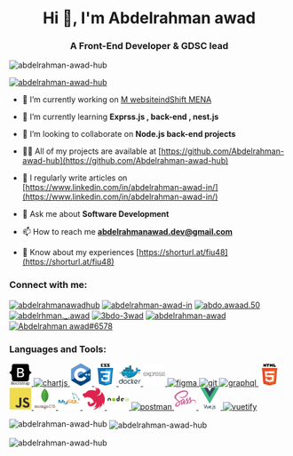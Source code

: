 <h1 align="center">Hi 👋, I'm Abdelrahman awad</h1>
<h3 align="center">A Front-End Developer & GDSC lead</h3>

<p align="left"> <img src="https://komarev.com/ghpvc/?username=abdelrahman-awad-hub&label=Profile%20views&color=0e75b6&style=flat" alt="abdelrahman-awad-hub" /> </p>

<p align="left"> <a href="https://github.com/ryo-ma/github-profile-trophy"><img src="https://github-profile-trophy.vercel.app/?username=abdelrahman-awad-hub" alt="abdelrahman-awad-hub" /></a> </p>

- 🔭 I’m currently working on [M websiteindShift MENA](https://www.mindshiftmena.com/)

- 🌱 I’m currently learning **Exprss.js , back-end , nest.js**

- 👯 I’m looking to collaborate on **Node.js back-end projects**

- 👨‍💻 All of my projects are available at [https://github.com/Abdelrahman-awad-hub](https://github.com/Abdelrahman-awad-hub)

- 📝 I regularly write articles on [https://www.linkedin.com/in/abdelrahman-awad-in/](https://www.linkedin.com/in/abdelrahman-awad-in/)

- 💬 Ask me about **Software Development**

- 📫 How to reach me **abdelrahmanawad.dev@gmail.com**

- 📄 Know about my experiences [https://shorturl.at/fiu48](https://shorturl.at/fiu48)

<h3 align="left">Connect with me:</h3>
<p align="left">
<a href="https://dev.to/abdelrahmanawadhub" target="blank"><img align="center" src="https://raw.githubusercontent.com/rahuldkjain/github-profile-readme-generator/master/src/images/icons/Social/devto.svg" alt="abdelrahmanawadhub" height="30" width="40" /></a>
<a href="https://linkedin.com/in/abdelrahman-awad-in" target="blank"><img align="center" src="https://raw.githubusercontent.com/rahuldkjain/github-profile-readme-generator/master/src/images/icons/Social/linked-in-alt.svg" alt="abdelrahman-awad-in" height="30" width="40" /></a>
<a href="https://fb.com/abdo.awaad.50" target="blank"><img align="center" src="https://raw.githubusercontent.com/rahuldkjain/github-profile-readme-generator/master/src/images/icons/Social/facebook.svg" alt="abdo.awaad.50" height="30" width="40" /></a>
<a href="https://instagram.com/abdelrhman._.awad" target="blank"><img align="center" src="https://raw.githubusercontent.com/rahuldkjain/github-profile-readme-generator/master/src/images/icons/Social/instagram.svg" alt="abdelrhman._.awad" height="30" width="40" /></a>
<a href="https://codeforces.com/profile/3bdo-3wad" target="blank"><img align="center" src="https://raw.githubusercontent.com/rahuldkjain/github-profile-readme-generator/master/src/images/icons/Social/codeforces.svg" alt="3bdo-3wad" height="30" width="40" /></a>
<a href="https://www.leetcode.com/abdelrahman-awad" target="blank"><img align="center" src="https://raw.githubusercontent.com/rahuldkjain/github-profile-readme-generator/master/src/images/icons/Social/leet-code.svg" alt="abdelrahman-awad" height="30" width="40" /></a>
<a href="https://discord.gg/Abdelrahman awad#6578" target="blank"><img align="center" src="https://raw.githubusercontent.com/rahuldkjain/github-profile-readme-generator/master/src/images/icons/Social/discord.svg" alt="Abdelrahman awad#6578" height="30" width="40" /></a>
</p>

<h3 align="left">Languages and Tools:</h3>
<p align="left"> <a href="https://getbootstrap.com" target="_blank" rel="noreferrer"> <img src="https://raw.githubusercontent.com/devicons/devicon/master/icons/bootstrap/bootstrap-plain-wordmark.svg" alt="bootstrap" width="40" height="40"/> </a> <a href="https://www.chartjs.org" target="_blank" rel="noreferrer"> <img src="https://www.chartjs.org/media/logo-title.svg" alt="chartjs" width="40" height="40"/> </a> <a href="https://www.w3schools.com/cpp/" target="_blank" rel="noreferrer"> <img src="https://raw.githubusercontent.com/devicons/devicon/master/icons/cplusplus/cplusplus-original.svg" alt="cplusplus" width="40" height="40"/> </a> <a href="https://www.w3schools.com/css/" target="_blank" rel="noreferrer"> <img src="https://raw.githubusercontent.com/devicons/devicon/master/icons/css3/css3-original-wordmark.svg" alt="css3" width="40" height="40"/> </a> <a href="https://www.docker.com/" target="_blank" rel="noreferrer"> <img src="https://raw.githubusercontent.com/devicons/devicon/master/icons/docker/docker-original-wordmark.svg" alt="docker" width="40" height="40"/> </a> <a href="https://expressjs.com" target="_blank" rel="noreferrer"> <img src="https://raw.githubusercontent.com/devicons/devicon/master/icons/express/express-original-wordmark.svg" alt="express" width="40" height="40"/> </a> <a href="https://www.figma.com/" target="_blank" rel="noreferrer"> <img src="https://www.vectorlogo.zone/logos/figma/figma-icon.svg" alt="figma" width="40" height="40"/> </a> <a href="https://git-scm.com/" target="_blank" rel="noreferrer"> <img src="https://www.vectorlogo.zone/logos/git-scm/git-scm-icon.svg" alt="git" width="40" height="40"/> </a> <a href="https://graphql.org" target="_blank" rel="noreferrer"> <img src="https://www.vectorlogo.zone/logos/graphql/graphql-icon.svg" alt="graphql" width="40" height="40"/> </a> <a href="https://www.w3.org/html/" target="_blank" rel="noreferrer"> <img src="https://raw.githubusercontent.com/devicons/devicon/master/icons/html5/html5-original-wordmark.svg" alt="html5" width="40" height="40"/> </a> <a href="https://developer.mozilla.org/en-US/docs/Web/JavaScript" target="_blank" rel="noreferrer"> <img src="https://raw.githubusercontent.com/devicons/devicon/master/icons/javascript/javascript-original.svg" alt="javascript" width="40" height="40"/> </a> <a href="https://www.mongodb.com/" target="_blank" rel="noreferrer"> <img src="https://raw.githubusercontent.com/devicons/devicon/master/icons/mongodb/mongodb-original-wordmark.svg" alt="mongodb" width="40" height="40"/> </a> <a href="https://www.mysql.com/" target="_blank" rel="noreferrer"> <img src="https://raw.githubusercontent.com/devicons/devicon/master/icons/mysql/mysql-original-wordmark.svg" alt="mysql" width="40" height="40"/> </a> <a href="https://nestjs.com/" target="_blank" rel="noreferrer"> <img src="https://raw.githubusercontent.com/devicons/devicon/master/icons/nestjs/nestjs-plain.svg" alt="nestjs" width="40" height="40"/> </a> <a href="https://nodejs.org" target="_blank" rel="noreferrer"> <img src="https://raw.githubusercontent.com/devicons/devicon/master/icons/nodejs/nodejs-original-wordmark.svg" alt="nodejs" width="40" height="40"/> </a> <a href="https://postman.com" target="_blank" rel="noreferrer"> <img src="https://www.vectorlogo.zone/logos/getpostman/getpostman-icon.svg" alt="postman" width="40" height="40"/> </a> <a href="https://sass-lang.com" target="_blank" rel="noreferrer"> <img src="https://raw.githubusercontent.com/devicons/devicon/master/icons/sass/sass-original.svg" alt="sass" width="40" height="40"/> </a> <a href="https://vuejs.org/" target="_blank" rel="noreferrer"> <img src="https://raw.githubusercontent.com/devicons/devicon/master/icons/vuejs/vuejs-original-wordmark.svg" alt="vuejs" width="40" height="40"/> </a> <a href="https://vuetifyjs.com/en/" target="_blank" rel="noreferrer"> <img src="https://bestofjs.org/logos/vuetify.svg" alt="vuetify" width="40" height="40"/> </a> </p>

<p><img align="left" src="https://github-readme-stats.vercel.app/api/top-langs?username=abdelrahman-awad-hub&show_icons=true&locale=en&layout=compact" alt="abdelrahman-awad-hub" /></p>

<p>&nbsp;<img align="center" src="https://github-readme-stats.vercel.app/api?username=abdelrahman-awad-hub&show_icons=true&locale=en" alt="abdelrahman-awad-hub" /></p>

<p><img align="center" src="https://github-readme-streak-stats.herokuapp.com/?user=abdelrahman-awad-hub&" alt="abdelrahman-awad-hub" /></p>
